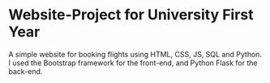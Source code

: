 # Website-Project for University First Year

A simple website for booking flights using HTML, CSS, JS, SQL and Python.
I used the Bootstrap framework for the front-end, and Python Flask for the back-end. 
